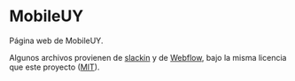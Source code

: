 # MobileUY

Página web de MobileUY.

Algunos archivos provienen de [slackin](https://github.com/rauchg/slackin) y de [Webflow](https://webflow.com/), bajo la misma licencia que este proyecto ([MIT](LICENSE.txt)).
